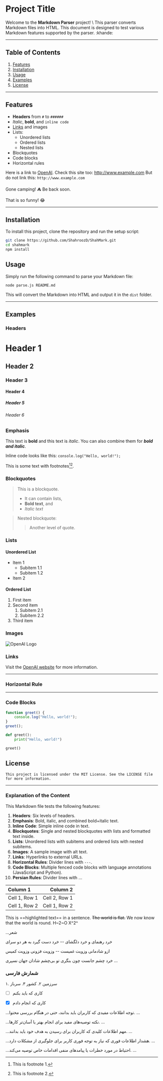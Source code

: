 # Project Title

Welcome to the **Markdown Parser** project! \ This parser converts Markdown files into HTML. This document is designed to test various Markdown features supported by the parser. :khande:

---

## Table of Contents

1. [Features](#features)
2. [Installation](#installation)
3. [Usage](#usage)
4. [Examples](#examples)
5. [License](#license)

---

## Features

- **Headers** from `#` to `######`
- *Italic*, **bold**, and `inline code`
- [Links](https://www.example.com) and images
- Lists:
  - Unordered lists
  - Ordered lists
  - Nested lists
- Blockquotes
- Code blocks
- Horizontal rules

Here is a link to [OpenAI](https://www.openai.com).
Check this site too: http://www.example.com
But do not link this: `http://www.example.com`

Gone camping! :tent: Be back soon.

That is so funny! :joy:

---

## Installation

To install this project, clone the repository and run the setup script:

```bash
git clone https://github.com/ShahroozD/ShahMark.git
cd shahmark
npm install
```

## Usage

Simply run the following command to parse your Markdown file:

```bash
node parse.js README.md
```

This will convert the Markdown into HTML and output it in the `dist` folder.

---

## Examples

### Headers

# Header 1
## Header 2
### Header 3
#### Header 4
##### Header 5
###### Header 6

### Emphasis

This text is **bold** and this text is *italic*. You can also combine them for ***bold and italic***.

Inline code looks like this: `console.log("Hello, world!");`

This is some text with footnotes[^1][^2].

[^1]: This is footnote 1.
[^2]: This is footnote 2.



### Blockquotes

> This is a blockquote.
> 
> - It can contain lists,
> - **Bold text**, and
> - *Italic text*

> Nested blockquote:
> > Another level of quote.

### Lists

#### Unordered List

- Item 1
  - Subitem 1.1
  - Subitem 1.2
- Item 2

#### Ordered List

1. First item
2. Second item
   1. Subitem 2.1
   2. Subitem 2.2
3. Third item

### Images

![OpenAI Logo](https://openai.com/favicon.ico)

### Links

Visit the [OpenAI website](https://www.openai.com) for more information.

---

### Horizontal Rule

---

### Code Blocks

```javascript
function greet() {
    console.log("Hello, world!");
}
greet();
```

```python
def greet():
    print("Hello, world!")

greet()
```

## License

```
This project is licensed under the MIT License. See the LICENSE file for more information.
```

---

### Explanation of the Content

This Markdown file tests the following features:

1. **Headers**: Six levels of headers.
2. **Emphasis**: Bold, italic, and combined bold+italic text.
3. **Inline Code**: Simple inline code in text.
4. **Blockquotes**: Single and nested blockquotes with lists and formatted text inside.
5. **Lists**: Unordered lists with subitems and ordered lists with nested subitems.
6. **Images**: A sample image with alt text.
7. **Links**: Hyperlinks to external URLs.
8. **Horizontal Rules**: Divider lines with `---`.
9. **Code Blocks**: Multiple fenced code blocks with language annotations (JavaScript and Python).
10. **Persian Rules**: Divider lines with ...



| Column 1       | Column 2       |
| :------------- | --------------:|
| Cell 1, Row 1  | Cell 2, Row 1  | 
| Cell 1, Row 2  | Cell 1, Row 2  |


This is ==highlighted text== in a sentence.
~~The world is flat.~~ We now know that the world is round.  H~2~O  X^2^



...شعر

خرد رهنمای و خرد دلگشای -- خرد دست گیرد به هر دو سرای

ازو شادمانی وزویت غمیست  -- وزویت فزونی وزویت کمیس

خرد چشم جانست چون بنگری
تو بی‌چشم شادان جهان نسپری
...


### شمارش فارسی

۱. سرزمین
۲. کشور
۳. سرباز


- [ ] کاری که باید بکنم
- [x] کاری که انجام دادم


...توجه
اطلاعات مفیدی که کاربران باید بدانند، حتی در هنگام بررسی محتوا.
...

...نکته
توصیه‌های مفید برای انجام بهتر یا آسان‌تر کارها.
...

...مهم
اطلاعات کلیدی که کاربران برای رسیدن به هدف خود باید بدانند.
...

...هشدار
اطلاعات فوری که نیاز به توجه فوری کاربر برای جلوگیری از مشکلات دارد.
...

...احتیاط
در مورد خطرات یا پیامدهای منفی اقدامات خاص توصیه می‌کند.
...